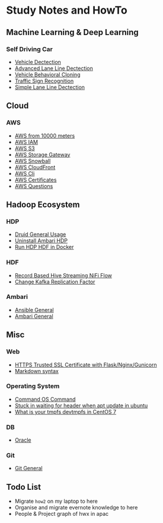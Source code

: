 # Study Notes and HowTo

## Machine Learning & Deep Learning

### Self Driving Car

* [Vehicle Dectection](https://github.com/yangwang166/vehicle_detection/blob/master/README.md)
* [Advanced Lane Line Dectection](https://github.com/yangwang166/advanced_laneline/blob/master/writeup.md)
* [Vehicle Behavioral Cloning](https://github.com/yangwang166/behavioral_cloning/blob/master/writeup.md)
* [Traffic Sign Recognition](https://github.com/yangwang166/traffic_sigh_classifier/blob/master/writeup.md)
* [Simple Lane Line Dectection](https://github.com/yangwang166/laneline_detection/blob/master/writeup.md)

## Cloud

### AWS

* [AWS from 10000 meters](./aws/aws_10000.md)
* [AWS IAM](./aws/aws_identity_access_management.md)
* [AWS S3](./aws/aws_s3.md)
* [AWS Storage Gateway](./aws/storage_gateway.md)
* [AWS Snowball](./aws_snowball.md)
* [AWS CloudFront](./aws/aws_cloudfront.md)
* [AWS Cli](./aws/aws_cli.md)
* [AWS Certificates](./aws/aws_certificates.md)
* [AWS Questions](./aws/aws_questions.md)

## Hadoop Ecosystem


### HDP

* [Druid General Usage](./hdp/druid.md)
* [Uninstall Ambari HDP](./hdp/uninstall_ambari_hdp.md)
* [Run HDP HDF in Docker](./hdp/hdp_hdf_docker.md)

### HDF

* [Record Based Hive Streaming NiFi Flow](./hdf/record_based_hive_streaming_nifi_flow.md)
* [Change Kafka Replication Factor](./hdf/change_kafka_replication_factor.md)

### Ambari

* [Ansible General](./ambari/ansible.md)
* [Ambari General](./ambari/ambari.md)


## Misc

### Web

* [HTTPS Trusted SSL Certificate with Flask/Nginx/Gunicorn](./web/https_ssl_certificate_flask_nginx_gunicorn_supervisor.md)
* [Markdown syntax](./web/markdown.md)

### Operating System

* [Command OS Command](./os/os_cmd.md)
* [Stuck in waiting for header when apt update in ubuntu](./os/solve_waiting_for_header_apt_update.md)
* [What is your tmpfs devtmpfs in CentOS 7](./os/tmpfs_devtmpfs_centos7.md)

### DB

* [Oracle](./db/oracle.md)

### Git

* [Git General](./git/git.md)



## Todo List

* Migrate `how2` on my laptop to here
* Organise and migrate evernote knowledge to here
* People & Project graph of hwx in apac
